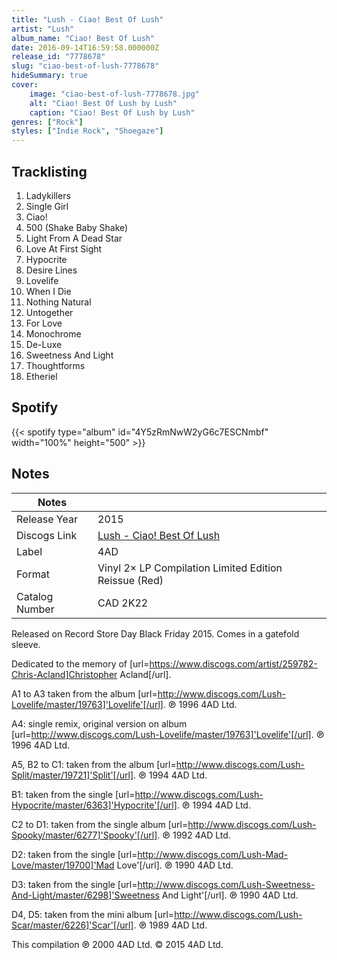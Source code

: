 ```yaml
---
title: "Lush - Ciao! Best Of Lush"
artist: "Lush"
album_name: "Ciao! Best Of Lush"
date: 2016-09-14T16:59:58.000000Z
release_id: "7778678"
slug: "ciao-best-of-lush-7778678"
hideSummary: true
cover:
    image: "ciao-best-of-lush-7778678.jpg"
    alt: "Ciao! Best Of Lush by Lush"
    caption: "Ciao! Best Of Lush by Lush"
genres: ["Rock"]
styles: ["Indie Rock", "Shoegaze"]
---
```


## Tracklisting
1. Ladykillers
2. Single Girl
3. Ciao!
4. 500 (Shake Baby Shake)
5. Light From A Dead Star
6. Love At First Sight
7. Hypocrite
8. Desire Lines
9. Lovelife
10. When I Die
11. Nothing Natural
12. Untogether
13. For Love
14. Monochrome
15. De-Luxe
16. Sweetness And Light
17. Thoughtforms
18. Etheriel


## Spotify
{{< spotify type="album" id="4Y5zRmNwW2yG6c7ESCNmbf" width="100%" height="500" >}}



## Notes
| Notes          |             |
| ---------------| ----------- |
| Release Year   | 2015 |
| Discogs Link   | [Lush - Ciao! Best Of Lush](https://www.discogs.com/release/7778678-Lush-Ciao-Best-Of-Lush) |
| Label          | 4AD |
| Format         | Vinyl 2× LP Compilation Limited Edition Reissue (Red) |
| Catalog Number | CAD 2K22 |

Released on Record Store Day Black Friday 2015. Comes in a gatefold sleeve.

Dedicated to the memory of [url=https://www.discogs.com/artist/259782-Chris-Acland]Christopher Acland[/url].

A1 to A3 taken from the album [url=http://www.discogs.com/Lush-Lovelife/master/19763]'Lovelife'[/url].
℗ 1996 4AD Ltd.

A4: single remix, original version on album [url=http://www.discogs.com/Lush-Lovelife/master/19763]'Lovelife'[/url].
℗ 1996 4AD Ltd.

A5, B2 to C1: taken from the album [url=http://www.discogs.com/Lush-Split/master/19721]'Split'[/url].
℗ 1994 4AD Ltd.

B1: taken from the single [url=http://www.discogs.com/Lush-Hypocrite/master/6363]'Hypocrite'[/url].
℗ 1994 4AD Ltd.

C2 to D1: taken from the single album [url=http://www.discogs.com/Lush-Spooky/master/6277]'Spooky'[/url].
℗ 1992 4AD Ltd.

D2: taken from the single [url=http://www.discogs.com/Lush-Mad-Love/master/19700]'Mad Love'[/url].
℗ 1990 4AD Ltd.

D3: taken from the single [url=http://www.discogs.com/Lush-Sweetness-And-Light/master/6298]'Sweetness And Light'[/url].
℗ 1990 4AD Ltd.

D4, D5: taken from the mini album [url=http://www.discogs.com/Lush-Scar/master/6226]'Scar'[/url].
℗ 1989 4AD Ltd.

This compilation ℗ 2000 4AD Ltd. © 2015 4AD Ltd.
